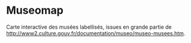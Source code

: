 # Museomap

Carte interactive des musées labellisés, issues en grande partie de http://www2.culture.gouv.fr/documentation/museo/museo-musees.htm.
